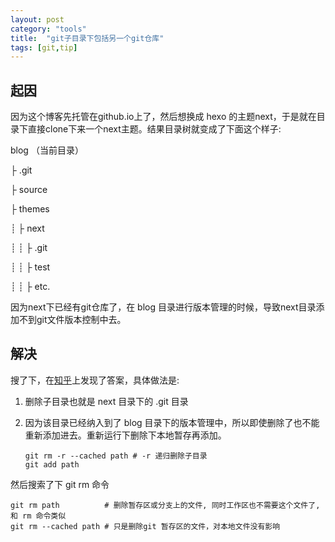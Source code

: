 ```yaml
---
layout: post
category: "tools"
title:  "git子目录下包括另一个git仓库"
tags: [git,tip]
---
```


## 起因

因为这个博客先托管在github.io上了，然后想换成 hexo 的主题next，于是就在目录下直接clone下来一个next主题。结果目录树就变成了下面这个样子:

blog  （当前目录）

├ .git

├ source

├ themes

┊	      ├ next

┊	      ┊	     ├ .git

┊	      ┊	     ├ test

┊	      ┊	     ├ etc.

因为next下已经有git仓库了，在 blog 目录进行版本管理的时候，导致next目录添加不到git文件版本控制中去。

## 解决

搜了下，在[知乎](https://www.zhihu.com/question/24467417/answer/93008944)上发现了答案，具体做法是:

1. 删除子目录也就是 next 目录下的 .git 目录

2. 因为该目录已经纳入到了 blog 目录下的版本管理中，所以即使删除了也不能重新添加进去。重新运行下删除下本地暂存再添加。

   ``` shell
   git rm -r --cached path # -r 递归删除子目录
   git add path
   ```

然后搜索了下 git rm 命令

```shell
git rm path          # 删除暂存区或分支上的文件, 同时工作区也不需要这个文件了,和 rm 命令类似
git rm --cached path # 只是删除git 暂存区的文件，对本地文件没有影响
```





